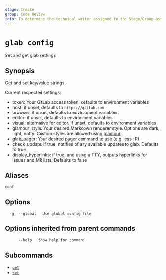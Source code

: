 ```yaml
---
stage: Create
group: Code Review
info: To determine the technical writer assigned to the Stage/Group associated with this page, see https://about.gitlab.com/handbook/product/ux/technical-writing/#assignments
---
```


<!--
This documentation is auto generated by a script.
Please do not edit this file directly. Run `make gen-docs` instead.
-->

# `glab config`

Set and get glab settings

## Synopsis

Get and set key/value strings.

Current respected settings:

- token: Your GitLab access token, defaults to environment variables
- host: if unset, defaults to `https://gitlab.com`
- browser: if unset, defaults to environment variables
- editor: if unset, defaults to environment variables
- visual: alternative for editor. If unset, defaults to environment variables
- glamour_style: Your desired Markdown renderer style. Options are dark, light, notty. Custom styles are allowed using [glamour](https://github.com/charmbracelet/glamour#styles)
- glab_pager: Your desired pager command to use (e.g. less -R)
- check_update: if true, notifies of any available updates to glab. Defaults to true
- display_hyperlinks: if true, and using a TTY, outputs hyperlinks for issues and MR lists. Defaults to false

## Aliases

```plaintext
conf
```

## Options

```plaintext
  -g, --global   Use global config file
```

## Options inherited from parent commands

```plaintext
      --help   Show help for command
```

## Subcommands

- [`get`](get.md)
- [`set`](set.md)
